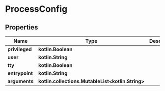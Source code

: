 
# ProcessConfig

## Properties
| Name | Type | Description | Notes |
| ------------ | ------------- | ------------- | ------------- |
| **privileged** | **kotlin.Boolean** |  |  [optional] |
| **user** | **kotlin.String** |  |  [optional] |
| **tty** | **kotlin.Boolean** |  |  [optional] |
| **entrypoint** | **kotlin.String** |  |  [optional] |
| **arguments** | **kotlin.collections.MutableList&lt;kotlin.String&gt;** |  |  [optional] |



